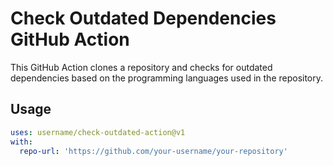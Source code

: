 # Check Outdated Dependencies GitHub Action

This GitHub Action clones a repository and checks for outdated dependencies based on the programming languages used in the repository.

## Usage

```yaml
uses: username/check-outdated-action@v1
with:
  repo-url: 'https://github.com/your-username/your-repository'
